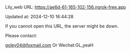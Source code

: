 Lily_web URL: https://ae6d-61-165-102-156.ngrok-free.app

Updated at: 2024-12-10 16:44:28

If you cannot open this URL, the server might be down.

Please contact: 

goley04@foxmail.com Or Wechat:GL_yeaH